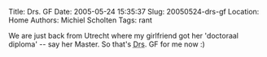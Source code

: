 Title: Drs. GF
Date: 2005-05-24 15:35:37
Slug: 20050524-drs-gf
Location: Home
Authors: Michiel Scholten
Tags: rant

<p>We are just back from Utrecht where my girlfriend got her 'doctoraal diploma' -- say her Master. So that's <acronym title="doctorandus">Drs</acronym>. GF for me now :)</p>